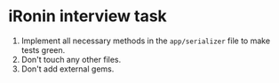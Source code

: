# iRonin interview task

1. Implement all necessary methods in the `app/serializer` file to make tests green.
2. Don't touch any other files.
3. Don't add external gems.
